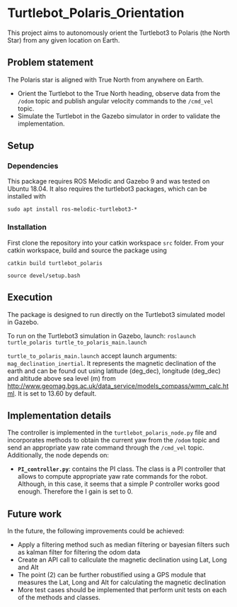# Turtlebot_Polaris_Orientation
This project aims to autonomously orient the Turtlebot3 to Polaris (the North Star) from any given location on Earth.

## Problem statement

The Polaris star is aligned with True North from anywhere on Earth. 
- Orient the Turtlebot to the True North heading, observe data from the `/odom` topic and publish angular velocity commands to the `/cmd_vel` topic.
- Simulate the Turtlebot in the Gazebo simulator in order to validate the implementation.

## Setup

### Dependencies

This package requires ROS Melodic and Gazebo 9 and was tested on Ubuntu 18.04. It also requires the turtlebot3 packages, which can be installed with

```sudo apt install ros-melodic-turtlebot3-*```

### Installation

First clone the repository into your catkin workspace `src` folder. From your catkin workspace, build and source the package using

```catkin build turtlebot_polaris```

```source devel/setup.bash```

## Execution

The package is designed to run directly on the Turtlebot3 simulated model in Gazebo.

To run on the Turtlebot3 simulation in Gazebo, launch:
```roslaunch turtle_polaris turtle_to_polaris_main.launch```

`turtle_to_polaris_main.launch` accept launch arguments: `mag_declination_inertial`. It represents the magnetic declination of the earth and can be found out using latitude (deg_dec), longitude (deg_dec) and altitude above sea level (m) from http://www.geomag.bgs.ac.uk/data_service/models_compass/wmm_calc.html. It is set to 13.60 by default.

## Implementation details
The controller is implemented in the `turtlebot_polaris_node.py` file and incorporates methods to obtain the current yaw from the `/odom` topic and send an appropriate yaw rate command through the `/cmd_vel` topic. Additionally, the node depends on:
- **`PI_controller.py`**: contains the PI class. The class is a PI controller that allows to compute appropriate yaw rate commands for the robot. Although, in this case, it seems that a simple P controller works good enough. Therefore the I gain is set to 0.

## Future work
In the future, the following improvements could be achieved:

- Apply a filtering method such as median filtering or bayesian filters such as kalman filter for filtering the odom data
- Create an API call to callculate the magnetic declination using Lat, Long and Alt
- The point (2) can be further robustified using a GPS module that measures the Lat, Long and Alt for calculating the magnetic declination
- More test cases should be implemented that perform unit tests on each of the methods and classes.
